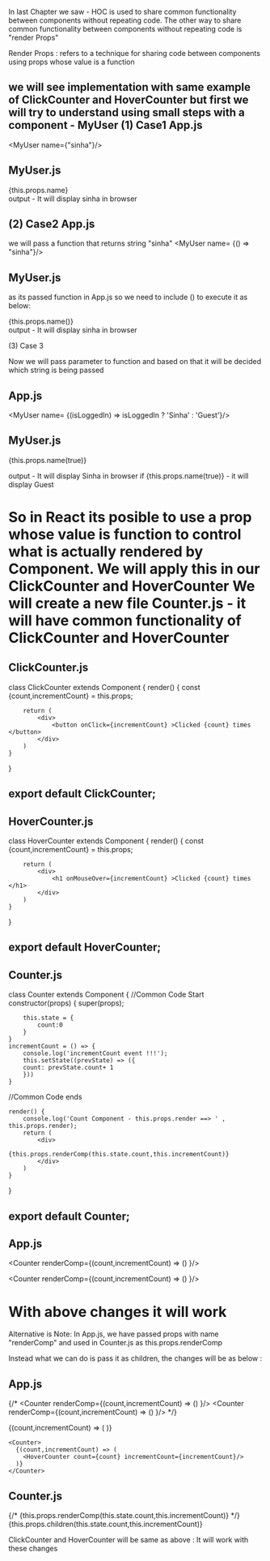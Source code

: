 In last Chapter we saw - HOC is used to share common functionality between components without repeating code.
The other way to share common functionality between components without repeating code is "render Props"

Render Props : refers to a technique for sharing code between components using props whose value is a function

we will see implementation with same example of ClickCounter and HoverCounter but first we will try to understand using small steps with a component - MyUser
(1) Case1
App.js
------
<MyUser name={"sinha"}/>

MyUser.js
--------
 <div>{this.props.name}</div>
output - It will display sinha in browser 

(2) Case2
App.js
------
we will pass a function that returns string "sinha"
<MyUser name= {() => "sinha"}/>

MyUser.js
--------
as its passed function in App.js so we need to include () to execute it as below:
  <div>{this.props.name()}</div>
output - It will display sinha in browser 

(3) Case 3

Now we will pass parameter to function and based on that it will be decided which string is being passed

App.js
------
<MyUser name= {(isLoggedIn) => isLoggedIn ? 'Sinha' : 'Guest'}/>

MyUser.js
---------
{this.props.name(true)}

output - It will display Sinha in browser 
if {this.props.name(true)} - it will display Guest


So in React its posible to use a prop whose value is function to control what is actually rendered by Component.
We will apply this in our ClickCounter and HoverCounter
We will create a new file Counter.js - it will have common functionality of ClickCounter and HoverCounter
===========================================================================================================
ClickCounter.js
----------------
class ClickCounter extends Component {
    render() {
        const {count,incrementCount} = this.props;
        
        return (
            <div>
                <button onClick={incrementCount} >Clicked {count} times </button>        
            </div>
        )
    }
}

export default ClickCounter;
-----------------------------------------------------------------------------------------------
HoverCounter.js
---------------
class HoverCounter extends Component {
    render() {
        const {count,incrementCount} = this.props;
        
        return (
            <div>
                <h1 onMouseOver={incrementCount} >Clicked {count} times </h1>        
            </div>
        )
    }
}

export default HoverCounter;
-----------------------------------------------------------------------------------------------

Counter.js
----------
class Counter extends Component {
      //Common Code Start
      constructor(props) {
        super(props);

        this.state = {
            count:0
        }
    }
    incrementCount = () => {
        console.log('incrementCount event !!!');
        this.setState((prevState) => ({
        count: prevState.count+ 1
        }))
    }
//Common Code ends



    render() {
        console.log('Count Component - this.props.render ==> ' , this.props.render);
        return (
            <div>
               {this.props.renderComp(this.state.count,this.incrementCount)} 
            </div>
        )
    }
}

export default Counter;
-----------------------------------------------------------------------------------------------
App.js
-------
<Counter renderComp={(count,incrementCount) => (<ClickCounter count={count} incrementCount={incrementCount}/>) }/>
    
<Counter renderComp={(count,incrementCount) => (<HoverCounter count={count} incrementCount={incrementCount}/>) }/>

With above changes it will work
======================================
Alternative is 
Note:
In App.js, we have passed props with name "renderComp" 
and used in Counter.js as this.props.renderComp

Instead what we can do is pass it as children, the changes will be as below :

App.js
-------
{/*
<Counter renderComp={(count,incrementCount) => (<ClickCounter count={count} incrementCount={incrementCount}/>) }/>
<Counter renderComp={(count,incrementCount) => (<HoverCounter count={count} incrementCount={incrementCount}/>) }/>
*/}

<Counter>
  {(count,incrementCount) => (
        <ClickCounter count={count} incrementCount={incrementCount}/>
        )}
 </Counter> 
    
    <Counter> 
      {(count,incrementCount) => (
        <HoverCounter count={count} incrementCount={incrementCount}/>
      )}
    </Counter>  



Counter.js
----------
 {/*      {this.props.renderComp(this.state.count,this.incrementCount)}   */}
          {this.props.children(this.state.count,this.incrementCount)}    

ClickCounter and HoverCounter will be same as above :
It will work with these changes          
